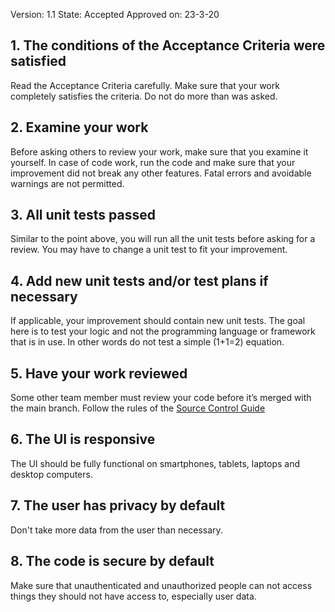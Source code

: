 Version: 1.1
State: Accepted
Approved on: 23-3-20


## 1. The conditions of the Acceptance Criteria were satisfied
Read the Acceptance Criteria carefully. Make sure that your work completely satisfies the criteria. Do not do more than was asked. 

## 2. Examine your work
Before asking others to review your work, make sure that you examine it yourself. In case of code work, run the code and make sure that your improvement did not break any other features. Fatal errors and avoidable warnings are not permitted. 

## 3. All unit tests passed
 Similar to the point above, you will run all the unit tests before asking for a review. You may have to change a unit test to fit your improvement. 

## 4. Add new unit tests and/or test plans if necessary
If applicable, your improvement should contain new unit tests. The goal here is to test your logic and not the programming language or framework that is in use. In other words do not test a simple (1+1=2) equation. 

## 5. Have your work reviewed
Some other team member must review your code before it’s merged with the main branch. Follow the rules of the [Source Control Guide](https://dev.azure.com/hhs-se-s6/Group%204/_wiki/wikis/Group-4.wiki/5/Source-Control-Guide) 

## 6. The UI is responsive
The UI should be fully functional on smartphones, tablets, laptops and desktop computers.

## 7. The user has privacy by default
Don't take more data from the user than necessary. 

## 8. The code is secure by default
Make sure that unauthenticated and unauthorized people can not access things they should not have access to, especially user data.